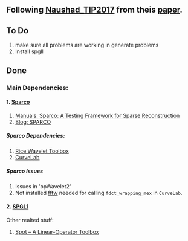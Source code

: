 ## Following [Naushad_TIP2017](https://in.mathworks.com/matlabcentral/fileexchange/62713-naushad_tip2017) from theis [paper](https://doi.org/10.1109/TIP.2017.2700719).

## To Do
1. make sure all problems are working in generate problems
2. Install spgll
## Done

### Main Dependencies:
#### 1. [Sparco](https://github.com/MPF-Optimization-Laboratory/Sparco)

1. [Manuals: Sparco: A Testing Framework for Sparse Reconstruction](https://personal.math.ubc.ca/~oyilmaz/preprints/sparco.pdf)
2. [Blog: SPARCO
](https://friedlander.io/software/sparco/)

##### Sparco Dependencies:

1. [Rice Wavelet Toolbox](https://github.com/ricedsp/rwt)
2. [CurveLab](http://www.curvelet.org/)

##### Sparco Issues

1. Issues in 'opWavelet2'
2. Not installed [fftw](https://www.fftw.org/) needed for calling `fdct_wrapping_mex` in `CurveLab`.


#### 2. [SPGL1](https://friedlander.io/spgl1/)

Other realted stuff:
1. [Spot – A Linear-Operator Toolbox](https://github.com/mpf/spot)


